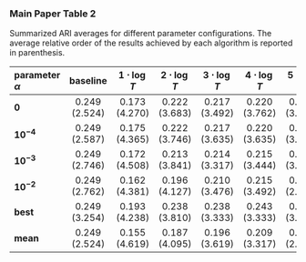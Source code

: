 ### Main Paper Table 2
Summarized ARI averages for different parameter configurations. The average relative order of the results achieved by each algorithm is reported in parenthesis.

| **parameter $\alpha$**   | **baseline**  | **$1\cdot \log{T}$** | **$2\cdot \log{T}$** | **$3\cdot \log{T}$** | **$4\cdot \log{T}$** | **$5\cdot \log{T}$** |
|:--------------|:-------------:|:-----------------------------:|:-----------------------------:|:-----------------------------:|:-----------------------------:|:-----------------------------:|
| **$0$**       | 0.249 (2.524) | 0.173 (4.270)                 | 0.222 (3.683)                 | 0.217 (3.492)                 | 0.220 (3.762)                 | 0.225 (3.270)                 |
| **$10^{-4}$** | 0.249 (2.587) | 0.175 (4.365)                 | 0.222 (3.746)                 | 0.217 (3.635)                 | 0.220 (3.635)                 | 0.226 (3.032)                 |
| **$10^{-3}$** | 0.249 (2.746) | 0.172 (4.508)                 | 0.213 (3.841)                 | 0.214 (3.317)                 | 0.215 (3.444)                 | 0.224 (3.143)                 |
| **$10^{-2}$** | 0.249 (2.762) | 0.162 (4.381)                 | 0.196 (4.127)                 | 0.210 (3.476)                 | 0.215 (3.492)                 | 0.228 (2.762)                 |
| **best**      | 0.249 (3.254) | 0.193 (4.238)                 | 0.238 (3.810)                 | 0.238 (3.333)                 | 0.243 (3.333)                 | 0.252 (3.032)                 |
| **mean**      | 0.249 (2.524) | 0.155 (4.619)                 | 0.187 (4.095)                 | 0.196 (3.619)                 | 0.209 (3.317)                 | 0.218 (2.825)                 |

